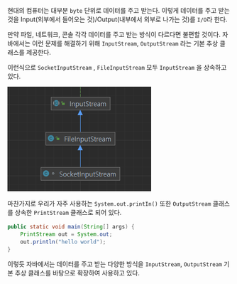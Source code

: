 현대의 컴퓨터는 대부분 `byte` 단위로 데이터를 주고 받는다. 이렇게 데이터를 주고 받는 것을 Input(외부에서 들어오는 것)/Output(내부에서 외부로 나가는 것)를 `I/O`라 한다.

만약 파일, 네트워크, 콘솔 각각 데이터를 주고 받는 방식이 다르다면 불편할 것이다. 자바에서는 이런 문제를 해결하기 위해 `InputStream`, `OutputStream` 라는 기본 추상 클래스를 제공한다.

이런식으로 `SocketInputStream` , `FileInputStream` 모두 `InputStream` 을 상속하고 있다.

![[Pasted image 20241026133718.png]](images/Pasted%20image%2020241026133718.png)

마찬가지로 우리가 자주 사용하는 `System.out.printIn()` 또한 `OutputStream` 클래스를 상속한 `PrintStream` 클래스로 되어 있다. 

```java
public static void main(String[] args) {  
    PrintStream out = System.out;  
    out.println("hello world");  
}
```

이렇듯 자바에서는 데이터를 주고 받는 다양한 방식을 `InputStream`, `OutputStream` 기본 추상 클래스를 바탕으로 확장하여 사용하고 있다.
